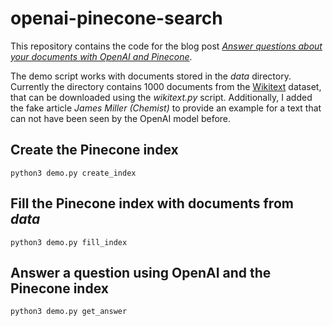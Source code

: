# openai-pinecone-search

This repository contains the code for the blog post 
*[Answer questions about your documents with OpenAI and Pinecone](https://www.codecentric.de/wissens-hub/blog/answer-questions-about-your-documents-with-openai-and-pinecone)*.

The demo script works with documents stored in the *data* directory.
Currently the directory contains 1000 documents from the [Wikitext](https://huggingface.co/datasets/wikitext) dataset,
that can be downloaded using the *wikitext.py* script.
Additionally, I added the fake article *James Miller (Chemist)* to provide an example for a text that can not have
been seen by the OpenAI model before.


## Create the Pinecone index

```shell
python3 demo.py create_index
```

## Fill the Pinecone index with documents from *data*

```shell
python3 demo.py fill_index
```

## Answer a question using OpenAI and the Pinecone index

```shell
python3 demo.py get_answer
```
